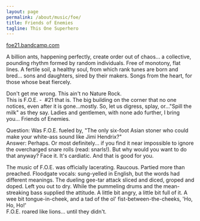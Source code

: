 ```yaml
---
layout: page
permalink: /about/music/foe/
title: Friends of Enemies
tagline: This One Superhero
---
```


[foe21.bandcamp.com](https://foe21.bandcamp.com)

A billion ants, happening perfectly, create order out of chaos...  a collective, pounding rhythm formed by random individuals. Free of monotony, flat lines. A fertile soil, a healthy soul, from which rank tunes are born and bred... sons and daughters, sired by their makers.  Songs from the heart, for those whose beat fiercely.

Don't get me wrong. This ain't no Nature Rock.<br />
This is F.O.E. -  #21 that is. The big building on the corner that no one notices, even after it is gone...mostly. So, let us digress, splay, or..."Spill the milk" as they say. Ladies and gentlemen, with none ado further, I bring you...  Friends of Enemies.

Question: Was F.O.E. fueled by, "The only six-foot Asian stoner who could make your white-ass sound like Jimi Hendrix?"<br />
Answer: Perhaps. Or most definitely... if you find it near impossible to ignore the overcharged snare rolls (read: snarls!). But why would you want to do that anyway? Face it. It's cardiatic. And that is good for you.

The music of F.O.E. was officially lacerating. Raucous. Partied more than preached. Floodgate vocals: sung-yelled in English, but the words had different meanings. The dueling gee-tar attack sliced and diced, groped and doped. Left you out to dry. While the pummeling drums and the mean-streaking bass supplied the attitude. A little bit angry, a little bit full of it. A wee bit tongue-in-cheek, and a tad of the ol' fist-between-the-cheeks, 'Ho, Ho, Ho!'<br />
F.O.E.  roared like lions... until they didn't.

